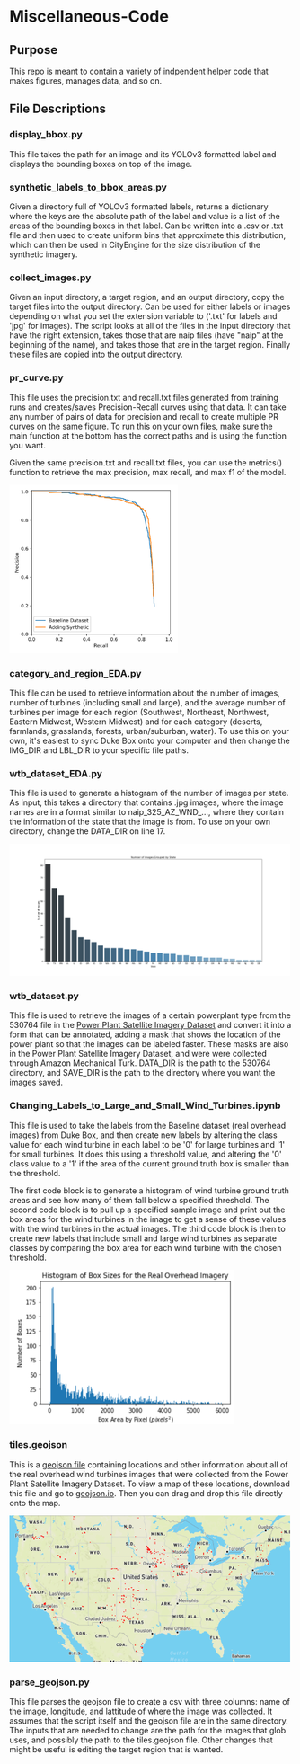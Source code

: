 # Miscellaneous-Code

## Purpose
This repo is meant to contain a variety of indpendent helper code that makes figures, manages data, and so on.

## File Descriptions
### display_bbox.py
This file takes the path for an image and its YOLOv3 formatted label and displays the bounding boxes on top of the image.

### synthetic_labels_to_bbox_areas.py
Given a directory full of YOLOv3 formatted labels, returns a dictionary where the keys are the absolute path of the label and value is a list of the areas of the bounding boxes in that label. Can be written into a .csv or .txt file and then used to create uniform bins that approximate this distribution, which can then be used in CityEngine for the size distribution of the synthetic imagery.

### collect_images.py
Given an input directory, a target region, and an output directory, copy the target files into the output directory. Can be used for either labels or images depending on what you set the extension variable to ('.txt' for labels and 'jpg' for images). The script looks at all of the files in the input directory that have the right extension, takes those that are naip files (have "naip" at the beginning of the name), and takes those that are in the target region. Finally these files are copied into the output directory.

### pr_curve.py
This file uses the precision.txt and recall.txt files generated from training runs and creates/saves Precision-Recall curves using that data. It can take any number of pairs of data for precision and recall to create multiple PR curves on the same figure. To run this on your own files, make sure the main function at the bottom has the correct paths and is using the function you want.

Given the same precision.txt and recall.txt files, you can use the metrics() function to retrieve the max precision, max recall, and max f1 of the model.

<img src="figures/PR_curve.png" width="300">

### category_and_region_EDA.py
This file can be used to retrieve information about the number of images, number of turbines (including small and large), and the average number of turbines per image for each region (Southwest, Northeast, Northwest, Eastern Midwest, Western Midwest) and for each category (deserts, farmlands, grasslands, forests, urban/suburban, water). To use this on your own, it's easiest to sync Duke Box onto your computer and then change the IMG_DIR and LBL_DIR to your specific file paths.

### wtb_dataset_EDA.py
This file is used to generate a histogram of the number of images per state. As input, this takes a directory that contains .jpg images, where the image names are in a format similar to naip_325_AZ_WND_..., where they contain the information of the state that the image is from. To use on your own directory, change the DATA_DIR on line 17.

<img src="figures/images_per_state.png" width="500">

### wtb_dataset.py
This file is used to retrieve the images of a certain powerplant type from the 530764 file in the [Power Plant Satellite Imagery Dataset](https://figshare.com/articles/Power_Plant_Satellite_Imagery_Dataset/5307364) and convert it into a form that can be annotated, adding a mask that shows the location of the power plant so that the images can be labeled faster. These masks are also in the Power Plant Satellite Imagery Dataset, and were were collected through Amazon Mechanical Turk. DATA_DIR is the path to the 530764 directory, and SAVE_DIR is the path to the directory where you want the images saved.

### Changing_Labels_to_Large_and_Small_Wind_Turbines.ipynb
This file is used to take the labels from the Baseline dataset (real overhead images) from Duke Box, and then create new labels by altering the class value for each wind turbine in each label to be '0' for large turbines and '1' for small turbines. It does this using a threshold value, and altering the '0' class value to a '1' if the area of the current ground truth box is smaller than the threshold.

The first code block is to generate a histogram of wind turbine ground truth areas and see how many of them fall below a specified threshold. The second code block is to pull up a specified sample image and print out the box areas for the wind turbines in the image to get a sense of these values with the wind turbines in the actual images. The third code block is then to create new labels that include small and large wind turbines as separate classes by comparing the box area for each wind turbine with the chosen threshold.

<img src="figures/histogram_of_bounding_box_areas.png" width="400">

### tiles.geojson
This is a [geojson file](https://en.wikipedia.org/wiki/GeoJSON) containing locations and other information about all of the real overhead wind turbines images that were collected from the Power Plant Satellite Imagery Dataset. To view a map of these locations, download this file and go to [geojson.io](https://geojson.io/). Then you can drag and drop this file directly onto the map.

<img src="figures/map_of_wnd_image_locations.PNG" width="500">

### parse_geojson.py
This file parses the geojson file to create a csv with three columns: name of the image, longitude, and lattitude of where the image was collected. It assumes that the script itself and the geojson file are in the same directory. The inputs that are needed to change are the path for the images that glob uses, and possibly the path to the tiles.geojson file. Other changes that might be useful is editing the target region that is wanted.
